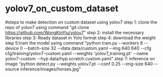 # yolov7_on_custom_dataset

#steps to make detection on custom dataset using yolov7
step 1: clone the repo of yolov7 using command "git clone https://github.com/WongKinYiu/yolov7"
step 2: install the necessary libraries
step 3: Ready dataset in Yolo format
step 4: download the weight 
step 5:train the model using command "python train.py --workers 8 --device 0 --batch-size 32 --data data/custom.yaml --img 640 640 --cfg cfg/training/yolov7-custom.yaml --weights 'yolov7_training.pt' --name yolov7-custom --hyp data/hyp.scratch.custom.yaml"
step 7: inference on image "python detect.py --weights yolov7.pt --conf 0.25 --img-size 640 --source inference/images/horses.jpg"

